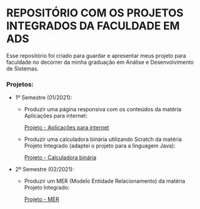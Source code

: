 # REPOSITÓRIO COM OS PROJETOS INTEGRADOS DA FACULDADE EM ADS

Esse repositório foi criado para guardar e apresentar meus projeto para faculdade no decorrer da minha graduação em Análise e Desenvolvimento de Sistemas.

### Projetos:

- 1º Semestre (01/2021):

  - Produzir uma página responsiva com os conteúdos da matéria Aplicações para internet:

    [Projeto - Aplicações para internet](https://github.com/marcelpinotti/Projetos_Integrados_Faculdade_ADS/tree/main/ProjetoSite-HTML-CSS-GRIDLAYOUT-FLEXBOX )

    

  - Produzir uma calculadora binária utilizando Scratch da matéria Projeto Integrado (adaptei o projeto para a linguagem Java):

    [Projeto - Calculadora binária](https://github.com/marcelpinotti/Projetos_Integrados_Faculdade_ADS/tree/main/Projeto_Calculadora_Binaria_JAVA)

    

- 2º Semestre (02/2021):

  - Produzir um MER (Modelo Entidade Relacionamento) da matéria Projeto Integrado:

    [Projeto - MER](https://github.com/marcelpinotti/Projetos_Integrados_Faculdade_ADS/tree/main/Pojeto-Diagrama_DER)

